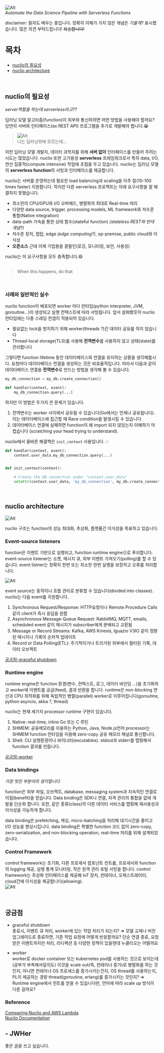 
<!-- more -->

<!-- image repository: https://raw.githubusercontent.com/JWHer/jwher.github.io/master/_posts/images/ -->
![Alt](https://raw.githubusercontent.com/JWHer/jwher.github.io/master/_posts/images/nuclio-superman.png "nuclio superman")  
*Automate the Data Science Pipeline with Serverless Functions*  

disclaimer: 필자도 배우는 중입니다. 정확히 이해가 가지 않은 개념은 *기울게?* 표시했습니다. 많은 의견 부탁드립니다! ~~죄송합니다!~~


# 목차
* [nuclio의 필요성](#nuclio의-필요성)
* [nuclio architecture](#nuclio-architecture)

<br/>

## nuclio의 필요성  
*server역할을 하는데 serverless라고??*

딥러닝 모델 알고리즘(function)이 외부와 통신하려면 어떤 방법을 사용해야 할까요?
당연히 서버와 인터페이스(ex REST API) 프로그램을 추가로 개발해야 합니다.:sob:

> ![Alt](https://raw.githubusercontent.com/JWHer/jwher.github.io/master/_posts/images/idiot-homer.jpg "idiot homer")  
> 나는 딥러닝밖에 모르는데...

이런 딥러닝 모델 개발자, 데이터 과학자를 위해 **서버 없이** 인터페이스를 만들어 주려는 시도는 많았습니다.
nuclio 또한 고가용성 **serverless** 프레임워크로서 특히 data, I/O, 연산 집중적(compute intensive) 작업에 초점을 두고 있습니다.
nuclio는 딥러닝 모델의 **serverless function**의 서빙과 인터페이스를 제공합니다.

nuclio는 서버를 운영하는데 필요한 load balancing과 scaling을 아주 잘(10-100 times faster) 지원합니다.
하지만 다른 serverless 프로젝트는 아래 요구사항을 잘 해결하지 못했습니다.
* 최소한의 CPU/GPU와 I/O 오버헤드, 병렬화의 최대로 Real-time 처리
* 다양한 data source, trigger, processing models, ML framework와 저수준 통합(Native integration)
* data-path 가속을 통한 상태 함수(stateful function) *(stateless REST와 반대 개념?)*
* 저수준 장치, 랩탑, edge *(edge computing?)*, op-premise, public cloud와 이식성
* **오픈소스** 근데 이제 기업용을 곁들인(로깅, 모니터링, 보안, 사용성)  

nuclio는 이 요구사항을 모두 충족합니다.:smile:  
<br/>  

> When this happens, do that

<br/>

### 사례와 일반적인 실수

nuclio function이 배포되면 worker 마다 런타임(python interpreter, JVM, goroutine...)이 생성되고 실행 컨텍스트에 따라 서빙됩니다.
앞서 살펴봤듯이 nuclio 런타임에는 다중 스레딩 컨셉이 적용되어 있습니다.
* 필요없는 lock을 방지하기 위해 worker(threads *?*)간 데이터 공유를 하지 않습니다
* Thread-local storage(TLS)를 사용해 **전역변수**를 사용하지 않고 상태(state)를 관리합니다

그렇다면 function lifetime 동안 데이터베이스와 연결을 유지하는 상황을 생각해봅시다.
요청마다 데이터베이스 연결을 생성하는 것은 비효율적입니다.
따라서 다음과 같이 데이터베이스 연결을 **전역변수**로 만드는 방법을 생각해 볼 수 있습니다.  

```python
my_db_connection = my_db.create_connection()

def handler(context, event):
    my_db_connection.query(...)
```

하지만 이 방법은 두가지 큰 문제가 있습니다.  
1. 전역변수는 worker 사이에서 공유될 수 있습니다(Go에서는 언제나 공유됩니다).
이는 데이터베이스에 접근할 때 Race condition을 발생시킬 수 있습니다.  
2. 데이터베이스 연결에 실패하면 function이 왜 import 되지 않았는지 이해하기 어렵습니다
(scratching your head trying to understand).

nuclio에서 올바른 해결책은 ```init_context``` 사용입니다. 💡  
```python
def handler(context, event):
    context.user_data.my_db_connection.query(...)


def init_context(context):

    # Create the DB connection under "context.user_data"
    setattr(context.user_data, 'my_db_connection', my_db.create_connection())
```

<br/>

## nuclio architecture

![Alt](https://raw.githubusercontent.com/JWHer/jwher.github.io/master/_posts/images/nuclio-function-processor.png "nuclio function processor")

nuclio 구조는 function의 성능 최대화, 추상화, 플랫폼간 이식성을 목표하고 있습니다.  

### Event-source listeners

function은 이벤트 기반으로 실행되고, function runtime engine으로 푸쉬합니다.
event-source listener는 소켓, 메시지 큐, 외부 이벤트 가져오기(polling)를 할 수 있습니다.
event listner는 정확히 한번 또는 최소한 한번 실행을 보장하고 오류를 처리합니다.  

![Alt](https://raw.githubusercontent.com/JWHer/jwher.github.io/master/_posts/images/nuclio-event-src.png "nuclio event src")  

event source는 동작이나 흐름 관리로 분류할 수 있습니다(divided into classes). nuclio는 다음 event를 지원합니다.
1. Synchronous Request/Response: HTTP요청이나 Remote Procedure Calls 같이 client가 즉시 응답을 원함
2. Asynchronous Message-Queue Request: RabbitMQ, MQTT, emails, scheduled event 같이 메시지가 subscriber에게 분배되고 교횐됨
3. Message or Record Streams: Kafka, AWS Kinesis, lguazio V3IO 같이 정렫된 메시지나 기록의 순차적 업데이트
4. Record or Data Polling(ETL): 주기적이거나 트리거된 외부에서 필터된 기록, 데이터 오브젝트

[궁금점-graceful shutdown](#궁금점)

### Runtime engine

runtime engine은 function 환경(변수, 컨텍스트, 로그, 데이터 바인딩 ...)을 초기화하고 worker에 이벤트를 공급(feed), 결과 반환을 합니다.
runtime은 non-blocking 연산과 CPU 최적화를 위해 독립적인 병렬(parallel) worker로 이루어집니다(goroutine, python asyncio, akka *?*, thread)

nuclio는 현재 세가지 processor runtime 구현이 있습니다.
1. Native: real-time, inline Go 또는 C 루틴
2. SHMEM: 공유메모리를 이용하는 Python, Java, Node.js언어
   processor는 SHMEM function 런타임을 이용해 zero-copy 공유 메모리 채널로 통신합니다.  
3. Shell: CLI 실행환경이나 바이너리(excutables). stdout과 stderr를 맵핑해서 function 결과를 만듭니다.

[궁금점-worker](#궁금점)

### Data bindings

*가장 멋진 부분이라 생각합니다*

function은 외부 파일, 오브젝트, database, messaging system과 지속적인 연결로 이점(benefit)을 얻습니다.
Data binding은 SDK나 연결, 자격 관리의 통합을 없에 개발을 단순화 합니다.
또한, 같은 종류(class)의 다른 데이터 서비스를 맵핑해 재사용성과 이식성을 가능하게 합니다.

data binding은 prefetching, 캐싱, micro-batching을 처리해 대기시간을 줄이고 I/O 성능을 향상시킵니다.
data binding은 특별한 function 코드 없이 zero-copy, zero-serialization, and non-blocking operation, real-time 처리를 위해 설계되었습니다.

### Control Framework

control framework는 초기화, 다른 프로세서 컴포넌트 컨트롤, 프로세서와 function의 logging 제공, 실행 통계 모니터링,
작은 원격 관리 포털 서빙을 합니다.
control framework는 추상화 인터페이스를 제공해 IoT 장치, 컨테이너, 오케스트레이터, cloud간에 이식성을 제공합니다(allowing).  
![Alt](https://raw.githubusercontent.com/JWHer/jwher.github.io/master/_posts/images/nuclio-build-deploy.png "nuclio build deploy")

<br/>

## 궁금점

* graceful shutdown  
종료시, 이벤트 큐 처리, worker에 있는 작업 처리가 되는지?
⇒ 모델 교체나 버전 업그레이드로 종료하면, 기존 작업 요청에 어떻게 반응할까요?
단순 연결 종료, 요청받은 이벤트까지만 처리, 리디렉션 등 다양한 정책이 있을텐데 누클리오는 어떨까요
  
* worker  
worker로 docker container 또는 kubernetes pod를 사용하는 것으로 보이는데(공부가 부족해서일지도)
이것을 scale out(즉, 컨테이너 증가)로 병렬화를 하는 것인지, 아니면 컨테이너 OS 프로세스를 증가시키는건지,
OS thread를 사용하는지, PL이 제공하는 경량 thread(goroutine, erlang)를 증가시키는 것인지?
⇒ Runtime engine에서 힌트를 얻을 수 있습니다만, 언어에 따라 scale up 방식이 다른 걸까요?

### Reference  
[Comparing Nuclio and AWS Lambda](https://theburningmonk.com/2019/04/comparing-nuclio-and-aws-lambda/)  
[Nuclio Documentation](https://nuclio.io/docs/latest/)


## - JWHer  
좋은 글을 쓰고 싶습니다.

<!-- update log -->
<!--
본문에 추가할 내용을 적는다.
-->
